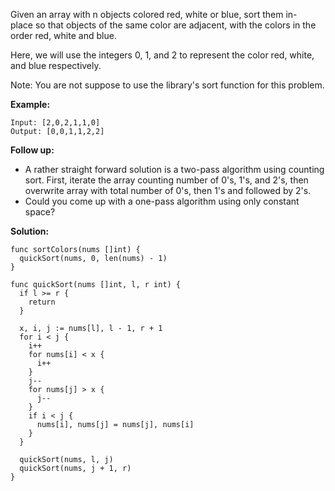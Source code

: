 Given an array with n objects colored red, white or blue, sort them in-place so that objects of the same color are adjacent, with the colors in the order red, white and blue.

Here, we will use the integers 0, 1, and 2 to represent the color red, white, and blue respectively.

Note: You are not suppose to use the library's sort function for this problem.

**Example:**
```
Input: [2,0,2,1,1,0]
Output: [0,0,1,1,2,2]
```
**Follow up:**

- A rather straight forward solution is a two-pass algorithm using counting sort.
First, iterate the array counting number of 0's, 1's, and 2's, then overwrite array with total number of 0's, then 1's and followed by 2's.
- Could you come up with a one-pass algorithm using only constant space?

**Solution:**

```golang
func sortColors(nums []int) {
  quickSort(nums, 0, len(nums) - 1)
}

func quickSort(nums []int, l, r int) {
  if l >= r {
    return
  }

  x, i, j := nums[l], l - 1, r + 1
  for i < j {
    i++
    for nums[i] < x {
      i++
    }
    j--
    for nums[j] > x {
      j--
    }
    if i < j {
      nums[i], nums[j] = nums[j], nums[i]
    }
  }

  quickSort(nums, l, j)
  quickSort(nums, j + 1, r)
}
```

